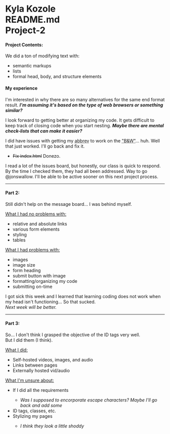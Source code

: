 <h1>Kyla Kozole <br />
README.md <br />
Project-2</h1>

<h4> Project Contents: </h4>
<p>We did a ton of modifying text with:
  <ul>
    <li> semantic markups</li>
    <li>lists</li>
    <li>formal head, body, and structure elements</li>
  </ul>
</p>

<h4>My experience</h4>
<p>I'm interested in why there are so many alternatives for the same end format result.
<i><b>I'm assuming it's based on the type of web browsers or something similar?</b></i></p>
<p> I look forward to getting better at organizing my code. It gets difficult to keep track of closing code when you start nesting.
<i><b>Maybe there are mental check-lists that can make it easier?</b></i></p>

<p>I did have issues with getting my <abbr title="abbreviation">abbrev</abbr> to work on the <abbr title="black and white">"B&W"</abbr>... huh. Well that just worked. I'll go back and fix it.<br />
  <ul>
    <li><s> Fix index.html</s> Donezo.</li>
  </ul>
</p>

<p>I read a lot of the issues board, but honestly, our class is quick to respond. By the time I checked them, they had all been addressed. Way to go @jonswallow. I'll be able to be active sooner on this next project process.</p>

<hr>

<h4>Part 2:</h4>
<p>Still didn't help on the message board... I was behind myself.</p>
<p><u>What I had no problems with:</u></p>
  <ul>
    <li>relative and absolute links</li>
    <li>various form elements</li>
    <li>styling</li>
    <li>tables</li>
  </ul>
<p><u>What I had problems with:</u></p>
    <ul>
      <li>images</li>
      <li>image size</li>
      <li>form heading</li>
      <li>submit button with image</li>
      <li>formatting/organizing my code</li>
      <li>submitting on-time</li>
    </ul>
<p>I got sick this week and I learned that learning coding does not work when my head isn't functioning... So that sucked.<br />
<i>Next week will be better. </i></p>

<hr>

<h4>Part 3: </h4>
<p>So... I don't think I grasped the objective of the ID tags very well.<br />
But I did them (I think).</p>
<p><u>What I did:</u></p>
  <ul>
    <li>Self-hosted videos, images, and audio</li>
    <li>Links between pages</li>
    <li>Externally hosted vid/audio</li>

  </ul>
<p><u>What I'm unsure about:</u></p>
    <ul>
      <li>If I did all the requirements</li>
      <ul>
        <li><i>Was I supposed to encorporate escape characters? Maybe I'll go back and add some</i></li>
        </ul>
      <li>ID tags, classes, etc.</li>
      <li>Stylizing my pages</li>
        <ul>
          <li><i>I think they look a little shoddy</i></li>
        </ul>
    </ul>


<p>
